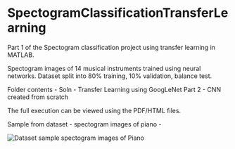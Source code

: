 # SpectogramClassificationTransferLearning
Part 1 of the Spectogram classification project using transfer learning in MATLAB.

Spectogram images of 14 musical instruments trained using neural networks.
Dataset split into 80% training, 10% validation, balance test.


Folder contents -
Soln - Transfer Learning using GoogLeNet 
Part 2 - CNN created from scratch

The full execution can be viewed using the PDF/HTML files.

Sample from dataset - spectogram images of piano -

![Dataset sample spectogram images of Piano](https://github.com/khush777/SpectogramClassificationTransferLearning/blob/main/images/painoSample.PNG)


